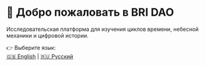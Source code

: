 # 🌌 Добро пожаловать в BRI DAO

Исследовательская платформа для изучения циклов времени, небесной механики и цифровой истории.

👉 Выберите язык:  
[🇬🇧 English](/en/) | [🇷🇺 Русский](/ru/)
